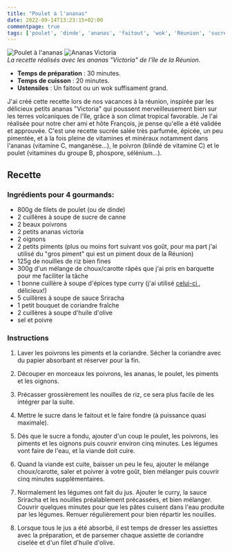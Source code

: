 ```yaml
---
title: "Poulet à l'ananas"
date: 2022-09-14T13:23:15+02:00
commentpage: true
tags: ['poulet', 'dinde', 'ananas', 'faitout', 'wok', 'Réunion', 'sucre de canne', 'salé', 'plat', 'sans gluten', 'poivrons', 'oignons', 'piments', 'riz', 'choux', 'carottes', 'curry', 'sriracha', 'coriandre', 'huile', 'olive']
---
```


![Poulet à l'ananas](/pictures/pineapple.webp)
![Ananas Victoria](/pictures/pineapple_2.webp)<br>
*La recette réalisés avec les ananas "Victoria" de l'île de la Réunion.*

- **Temps de préparation** : 30 minutes.
- **Temps de cuisson** : 20 minutes.
- **Ustensiles** : Un faitout ou un wok suffisament grand.

J'ai créé cette recette lors de nos vacances à la réunion, inspirée par les délicieux petits ananas "Victoria" qui poussent merveilleusement bien sur les terres volcaniques de l'île, grâce à son climat tropical favorable. Je l'ai réalisée pour notre cher ami et hôte François, je pense qu'elle a été validée et approuvée. C'est une recette sucrée salée très parfumée, épicée, un peu pimentée, et à la fois pleine de vitamines et minéraux notamment dans l'ananas (vitamine C, manganèse...), le poivron (blindé de vitamine C) et le poulet (vitamines du groupe B, phospore, sélénium...).

## Recette

### Ingrédients pour 4 gourmands:

- 800g de filets de poulet (ou de dinde)
- 2 cuillères à soupe de sucre de canne
- 2 beaux poivrons
- 2 petits ananas victoria
- 2 oignons
- 2 petits piments (plus ou moins fort suivant vos goût, pour ma part j'ai utilisé du "gros piment" qui est un piment doux de la Réunion)
- 125g de nouilles de riz bien fines
- 300g d'un mélange de choux/carotte râpés que j'ai pris en barquette pour me faciliter la tâche
- 1 bonne cuillère à soupe d'épices type curry (j'ai utilisé <a href="https://www.ducros.com/fr-fr/produits/epices/curry/curry-korma"> celui-ci </a>, délicieux!)
- 5 cuillères à soupe de sauce Sriracha
- 1 petit bouquet de coriandre fraîche
- 2 cuillères à soupe d'huile d'olive
- sel et poivre

### Instructions
1. Laver les poivrons les piments et la coriandre. Sécher la coriandre avec du papier absorbant et réserver pour la fin.

2. Découper en morceaux les poivrons, les ananas, le poulet, les piments et les oignons. 

3. Précasser grossièrement les nouilles de riz, ce sera plus facile de les intégrer par la suite.

4. Mettre le sucre dans le faitout et le faire fondre (à puissance quasi maximale).

5. Dés que le sucre a fondu, ajouter d'un coup le poulet, les poivrons, les piments et les oignons puis couvrir environ cinq minutes. Les légumes vont faire de l'eau, et la viande doit cuire.

6. Quand la viande est cuite, baisser un peu le feu, ajouter le mélange choux/carotte, saler et poivrer à votre goût, bien mélanger puis couvrir cinq minutes supplémentaires.

7. Normalement les légumes ont fait du jus. Ajouter le curry, la sauce Sriracha et les nouilles préalablement précassées, et bien mélanger. Couvrir quelques minutes pour que les pâtes cuisent dans l'eau produite par les légumes. Remuer régulièrement pour bien répartir les nouilles.

8. Lorsque tous le jus a été absorbé, il est temps de dresser les assiettes avec la préparation, et de parsemer chaque assiette de coriandre ciselée et d'un filet d'huile d'olive.

